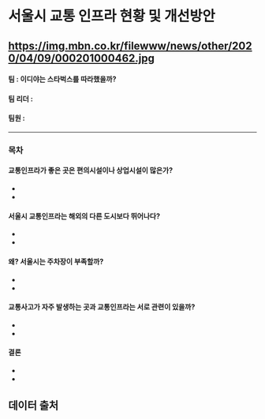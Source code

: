 # 서울시 교통 인프라 현황 및 개선방안
https://img.mbn.co.kr/filewww/news/other/2020/04/09/000201000462.jpg
----------------------------------
#### 팀 : 이디야는 스타벅스를 따라했을까?
#### 팀 리더 : 
#### 팀원 :
-----------------------------------



### 목차
#### 교통인프라가 좋은 곳은 편의시설이나 상업시설이 많은가?
- 
- 

#### 서울시 교통인프라는 해외의 다른 도시보다 뛰어나다?
-
-


#### 왜? 서울시는 주차장이 부족할까?
- 
- 

#### 교통사고가 자주 발생하는 곳과 교통인프라는 서로 관련이 있을까?
- 
- 

#### 결론
- 
- 


## 데이터 출처
